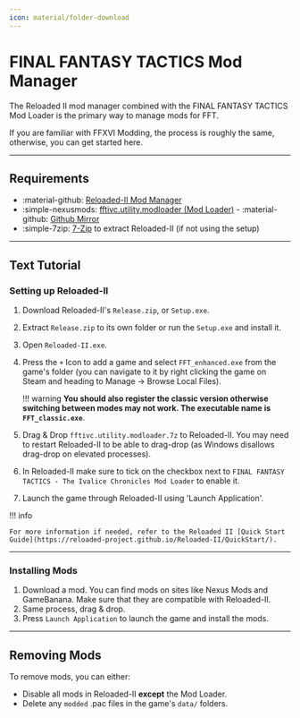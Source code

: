 ```yaml
---
icon: material/folder-download
---
```


# FINAL FANTASY TACTICS Mod Manager

The Reloaded II mod manager combined with the FINAL FANTASY TACTICS Mod Loader is the primary way to manage mods for FFT. 

If you are familiar with FFXVI Modding, the process is roughly the same, otherwise, you can get started here.

---

## Requirements

* :material-github: [Reloaded-II Mod Manager](https://github.com/Reloaded-Project/Reloaded-II/releases)
* :simple-nexusmods: [fftivc.utility.modloader (Mod Loader)](https://www.nexusmods.com/finalfantasytacticstheivalicechronicles/mods/4) - :material-github: [Github Mirror](https://github.com/Nenkai/fftivc.utility.modloader/releases/)
* :simple-7zip: [7-Zip](https://www.7-zip.org/) to extract Reloaded-II (if not using the setup)

---

## Text Tutorial

### Setting up Reloaded-II

1. Download Reloaded-II's `Release.zip`, or `Setup.exe`.
2. Extract `Release.zip` to its own folder or run the `Setup.exe` and install it.
3. Open `Reloaded-II.exe`.
4. Press the `+` Icon to add a game and select `FFT_enhanced.exe` from the game's folder (you can navigate to it by right clicking the game on Steam and heading to Manage -> Browse Local Files). 

    !!! warning
        **You should also register the classic version otherwise switching between modes may not work. The executable name is `FFT_classic.exe`**.

5. Drag & Drop `fftivc.utility.modloader.7z` to Reloaded-II. You may need to restart Reloaded-II to be able to drag-drop (as Windows disallows drag-drop on elevated processes).
6. In Reloaded-II make sure to tick on the checkbox next to `FINAL FANTASY TACTICS - The Ivalice Chronicles Mod Loader` to enable it.
7. Launch the game through Reloaded-II using 'Launch Application'.

!!! info

    For more information if needed, refer to the Reloaded II [Quick Start Guide](https://reloaded-project.github.io/Reloaded-II/QuickStart/).

---

### Installing Mods

1. Download a mod. You can find mods on sites like Nexus Mods and GameBanana. Make sure that they are compatible with Reloaded-II.
2. Same process, drag & drop.
3. Press `Launch Application` to launch the game and install the mods.

---

## Removing Mods

To remove mods, you can either:

* Disable all mods in Reloaded-II **except** the Mod Loader.
* Delete any `modded` .pac files in the game's `data/` folders.